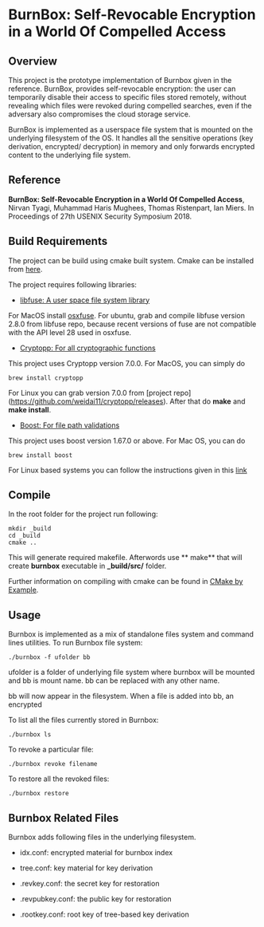 # BurnBox: Self-Revocable Encryption in a World Of Compelled Access


## Overview
This project is the prototype implementation of Burnbox given in the reference. BurnBox, provides self-revocable encryption: the user can temporarily disable their access to specific files stored remotely, without revealing which files were revoked during compelled searches, even if the adversary also compromises the cloud storage service. 

BurnBox is implemented as a userspace file system that is mounted on the underlying filesystem of the OS. It handles all the sensitive operations (key derivation, encrypted/ decryption) in memory and only forwards encrypted content to the underlying file system. 

## Reference

**BurnBox: Self-Revocable Encryption in a World Of Compelled Access**, Nirvan Tyagi, Muhammad Haris Mughees, Thomas Ristenpart, Ian Miers. In Proceedings of 27th USENIX Security Symposium 2018.





## Build Requirements
The project can be build using cmake built system. Cmake can be installed from [here](https://cmake.org/install/).

The project requires following libraries:

* [libfuse: A user space file system library](https://github.com/libfuse/libfuse)

For MacOS install [osxfuse](https://osxfuse.github.io). For ubuntu, grab  and compile libfuse version 2.8.0 from libfuse repo, because recent versions of fuse are not compatible with the API level 28 used in osxfuse. 

*  [Cryptopp: For all cryptographic functions](https://www.cryptopp.com)

This project uses Cryptopp version 7.0.0. For MacOS, you can simply do  

    brew install cryptopp

For Linux you can grab version 7.0.0 from [project repo] (https://github.com/weidai11/cryptopp/releases). After that do **make** and **make install**.

   



* [Boost: For file path validations](https://www.boost.org)

This project uses boost version 1.67.0 or above. For Mac OS, you can do
 
    brew install boost

For Linux based systems you can follow the instructions given in this [link](https://waqarrashid33.blogspot.com/2017/12/installing-boost-166-in-ubuntu-1604.html)

## Compile
In the root folder for the project run following:

    mkdir _build
    cd _build
    cmake ..

This will generate required makefile. Afterwords use ** make** that will create **burnbox** executable in **_build/src/** folder.

Further information on compiling with cmake can be found in [CMake by Example](https://mirkokiefer.com/cmake-by-example-f95eb47d45b1).

## Usage
Burnbox is implemented as a mix of standalone files system and command lines utilities. 
To run Burnbox file system:

    ./burnbox -f ufolder bb
ufolder is a folder of underlying file system where burnbox will be mounted and bb is mount name. bb can be replaced with any other name. 

bb will now appear in the filesystem. When a file is added into bb, an encrypted

To list all the files currently stored in Burnbox:

    ./burnbox ls

To revoke a particular file:

    ./burnbox revoke filename

To restore all the revoked files:

    ./burnbox restore

## Burnbox Related Files
Burnbox adds following files in the underlying filesystem. 

* idx.conf: encrypted material for burnbox index

* tree.conf: key material for key derivation

* .revkey.conf: the secret key for restoration

* .revpubkey.conf: the public key for restoration

* .rootkey.conf: root key of tree-based key derivation
